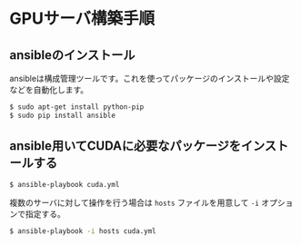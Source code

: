 # GPUサーバ構築手順 #

## ansibleのインストール ##
ansibleは構成管理ツールです。これを使ってパッケージのインストールや設定などを自動化します。

```sh
$ sudo apt-get install python-pip
$ sudo pip install ansible
```

## ansible用いてCUDAに必要なパッケージをインストールする ##

```sh
$ ansible-playbook cuda.yml
```
複数のサーバに対して操作を行う場合は `hosts` ファイルを用意して `-i` オプションで指定する。

```sh
$ ansible-playbook -i hosts cuda.yml
```